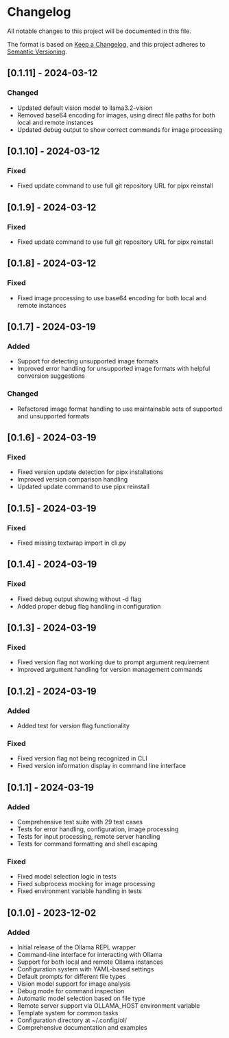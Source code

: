 # Changelog

All notable changes to this project will be documented in this file.

The format is based on [Keep a Changelog](https://keepachangelog.com/en/1.0.0/),
and this project adheres to [Semantic Versioning](https://semver.org/spec/v2.0.0.html).

## [0.1.11] - 2024-03-12

### Changed
- Updated default vision model to llama3.2-vision
- Removed base64 encoding for images, using direct file paths for both local and remote instances
- Updated debug output to show correct commands for image processing

## [0.1.10] - 2024-03-12

### Fixed
- Fixed update command to use full git repository URL for pipx reinstall

## [0.1.9] - 2024-03-12

### Fixed
- Fixed update command to use full git repository URL for pipx reinstall

## [0.1.8] - 2024-03-12

### Fixed
- Fixed image processing to use base64 encoding for both local and remote instances

## [0.1.7] - 2024-03-19

### Added
- Support for detecting unsupported image formats
- Improved error handling for unsupported image formats with helpful conversion suggestions

### Changed
- Refactored image format handling to use maintainable sets of supported and unsupported formats

## [0.1.6] - 2024-03-19

### Fixed
- Fixed version update detection for pipx installations
- Improved version comparison handling
- Updated update command to use pipx reinstall

## [0.1.5] - 2024-03-19

### Fixed
- Fixed missing textwrap import in cli.py

## [0.1.4] - 2024-03-19

### Fixed
- Fixed debug output showing without -d flag
- Added proper debug flag handling in configuration

## [0.1.3] - 2024-03-19

### Fixed
- Fixed version flag not working due to prompt argument requirement
- Improved argument handling for version management commands

## [0.1.2] - 2024-03-19

### Added
- Added test for version flag functionality

### Fixed
- Fixed version flag not being recognized in CLI
- Fixed version information display in command line interface

## [0.1.1] - 2024-03-19

### Added
- Comprehensive test suite with 29 test cases
- Tests for error handling, configuration, image processing
- Tests for input processing, remote server handling
- Tests for command formatting and shell escaping

### Fixed
- Fixed model selection logic in tests
- Fixed subprocess mocking for image processing
- Fixed environment variable handling in tests

## [0.1.0] - 2023-12-02

### Added
- Initial release of the Ollama REPL wrapper
- Command-line interface for interacting with Ollama
- Support for both local and remote Ollama instances
- Configuration system with YAML-based settings
- Default prompts for different file types
- Vision model support for image analysis
- Debug mode for command inspection
- Automatic model selection based on file type
- Remote server support via OLLAMA_HOST environment variable
- Template system for common tasks
- Configuration directory at ~/.config/ol/
- Comprehensive documentation and examples 